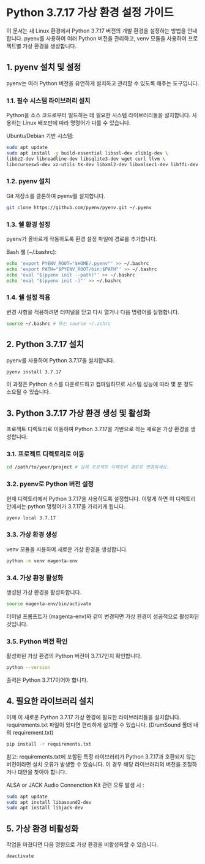 # Python 3.7.17 가상 환경 설정 가이드
이 문서는 새 Linux 환경에서 Python 3.7.17 버전의 개발 환경을 설정하는 방법을 안내합니다. pyenv를 사용하여 여러 Python 버전을 관리하고, venv 모듈을 사용하여 프로젝트별 가상 환경을 생성합니다.

## 1. pyenv 설치 및 설정
pyenv는 여러 Python 버전을 유연하게 설치하고 관리할 수 있도록 해주는 도구입니다.

### 1.1. 필수 시스템 라이브러리 설치
Python을 소스 코드로부터 빌드하는 데 필요한 시스템 라이브러리들을 설치합니다. 사용하는 Linux 배포판에 따라 명령어가 다를 수 있습니다.

Ubuntu/Debian 기반 시스템:

```bash
sudo apt update
sudo apt install -y build-essential libssl-dev zlib1g-dev \
libbz2-dev libreadline-dev libsqlite3-dev wget curl llvm \
libncursesw5-dev xz-utils tk-dev libxml2-dev libxmlsec1-dev libffi-dev liblzma-dev
```

### 1.2. pyenv 설치
Git 저장소를 클론하여 pyenv를 설치합니다.

```bash
git clone https://github.com/pyenv/pyenv.git ~/.pyenv
```

### 1.3. 쉘 환경 설정
pyenv가 올바르게 작동하도록 환경 설정 파일에 경로를 추가합니다.

Bash 쉘 (~/.bashrc):

```bash
echo 'export PYENV_ROOT="$HOME/.pyenv"' >> ~/.bashrc
echo 'export PATH="$PYENV_ROOT/bin:$PATH"' >> ~/.bashrc
echo 'eval "$(pyenv init --path)"' >> ~/.bashrc
echo 'eval "$(pyenv init -)"' >> ~/.bashrc
```

### 1.4. 쉘 설정 적용
변경 사항을 적용하려면 터미널을 닫고 다시 열거나 다음 명령어를 실행합니다.

```bash
source ~/.bashrc # 또는 source ~/.zshrc
```

## 2. Python 3.7.17 설치
pyenv를 사용하여 Python 3.7.17을 설치합니다.

```bash
pyenv install 3.7.17
```

이 과정은 Python 소스를 다운로드하고 컴파일하므로 시스템 성능에 따라 몇 분 정도 소요될 수 있습니다.

## 3. Python 3.7.17 가상 환경 생성 및 활성화
프로젝트 디렉토리로 이동하여 Python 3.7.17을 기반으로 하는 새로운 가상 환경을 생성합니다.

### 3.1. 프로젝트 디렉토리로 이동

```bash
cd /path/to/your/project # 실제 프로젝트 디렉토리 경로로 변경하세요.
```

### 3.2. pyenv로 Python 버전 설정
현재 디렉토리에서 Python 3.7.17을 사용하도록 설정합니다. 이렇게 하면 이 디렉토리 안에서는 python 명령어가 3.7.17을 가리키게 됩니다.

```bash
pyenv local 3.7.17
```

### 3.3. 가상 환경 생성
venv 모듈을 사용하여 새로운 가상 환경을 생성합니다. 

```bash
python -m venv magenta-env
```

### 3.4. 가상 환경 활성화
생성된 가상 환경을 활성화합니다.

```bash
source magenta-env/bin/activate
```

터미널 프롬프트가 (magenta-env)와 같이 변경되면 가상 환경이 성공적으로 활성화된 것입니다.

### 3.5. Python 버전 확인
활성화된 가상 환경의 Python 버전이 3.7.17인지 확인합니다.

```bash
python --version
```

출력은 Python 3.7.17이어야 합니다.

## 4. 필요한 라이브러리 설치
이제 이 새로운 Python 3.7.17 가상 환경에 필요한 라이브러리들을 설치합니다. requirements.txt 파일이 있다면 편리하게 설치할 수 있습니다. (DrumSound 폴더 내의 requirement.txt)

```bash
pip install -r requirements.txt
```

참고: requirements.txt에 포함된 특정 라이브러리가 Python 3.7.17과 호환되지 않는 버전이라면 설치 오류가 발생할 수 있습니다. 이 경우 해당 라이브러리의 버전을 조절하거나 대안을 찾아야 합니다.


ALSA or JACK Audio Connenction Kit 관련 오류 발생 시 :

```bash
sudo apt update
sudo apt install libasound2-dev
sudo apt install libjack-dev
```

## 5. 가상 환경 비활성화
작업을 마쳤다면 다음 명령으로 가상 환경을 비활성화할 수 있습니다.

```bash
deactivate
```



